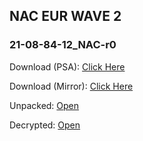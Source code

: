 ## NAC EUR WAVE 2

### 21-08-84-12_NAC-r0
Download (PSA): [Click Here](https://majestic-web.mpsa.com/nas/eu/mjb00/NAC_EU/ovip-int-firmware-version/PSA_ovip-int-firmware-version_21-08-84-12_NAC-r0_NAC_EUR_WAVE2.tar)

Download (Mirror): [Click Here](https://mega.nz/file/NEhwEZRD#bI2aC8hf4xyRJ1FmVnLLpDW-VkxPA8FuD-ChjFLBtEY)

Unpacked: [Open](https://mega.nz/folder/0EgCDR5T#OU_4__wdry5bAZRpvEFGHQ)

Decrypted: [Open](https://mega.nz/folder/QQogiThI#jj8T42on3YfkL-8mkX57FA)

